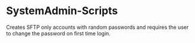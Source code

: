 # SystemAdmin-Scripts
Creates SFTP only accounts with random passwords and requires the user to change the password on first time login. 
